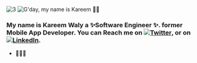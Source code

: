 ![3] ![G'day, my name is Kareem 👋🏻]()

### My name is Kareem Waly a ✨Software Engineer ✨.  former Mobile App Developer. You can Reach me on [![Twitter][1.2]][1], or on [![LinkedIn][2.2]][2].
[1.2]: http://i.imgur.com/wWzX9uB.png (twitter icon without padding)
[2.2]: https://raw.githubusercontent.com/MartinHeinz/MartinHeinz/master/linkedin-3-16.png (LinkedIn icon without padding)
[1]: https://twitter.com/kareemindata
[2]: https://www.linkedin.com/in/kareemindata/
[3]:https://github.com/kareemindata/kareemindata/blob/main/kareemindata.gif
<!-- [![Kareem's GitHub stats](https://github-readme-stats.vercel.app/apikareemkhaled-android=anuraghazra)](https://github.com/anuraghazra/github-readme-stats)-->


- 👨🏻‍💻 
### 

<!--
**kareemindata/kareemindata** is a ✨ _special_ ✨ repository because its `README.md` (this file) appears on your GitHub profile.

Here are some ideas to get you started:

- 🔭 I’m currently working on ...
- 🌱 I’m currently learning ...
- 👯 I’m looking to collaborate on ...
- 🤔 I’m looking for help with ...
- 💬 Ask me about ...
- 📫 How to reach me: ...
- 😄 Pronouns: ...
- ⚡ Fun fact: ...
-->
